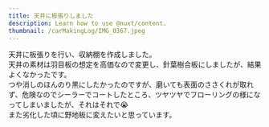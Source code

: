 ```yaml
---
title: 天井に板張りしました
description: Learn how to use @nuxt/content.
thumbnail: /carMakingLog/IMG_0367.jpeg
---
```

天井に板張りを行い、収納棚を作成しました。  
天井の素材は羽目板の想定を高価なので変更し、針葉樹合板にしましたが、結果よくなかったです。  
つや消しのほんのり黒にしたかったのですが、磨いても表面のささくれが取れず、危険なのでシーラーでコートしたところ、ツヤツヤでフローリングの様になってしまいましたが、それはそれで😭  
また劣化した頃に野地板に変えたいと思っています。